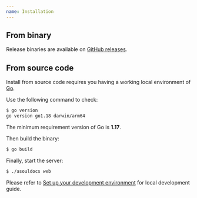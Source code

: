 ```yaml
---
name: Installation
---
```


## From binary

Release binaries are available on [GitHub releases](https://github.com/asoul-sig/asouldocs/releases).

## From source code

Install from source code requires you having a working local environment of [Go](https://go.dev/).

Use the following command to check:

```sh
$ go version
go version go1.18 darwin/arm64
```

The minimum requirement version of Go is **1.17**.

Then build the binary:

```sh
$ go build
```

Finally, start the server:

```sh
$ ./asouldocs web
```

Please refer to [Set up your development environment](https://github.com/asoul-sig/asouldocs/blob/main/docs/dev/local_development.md) for local development guide.
